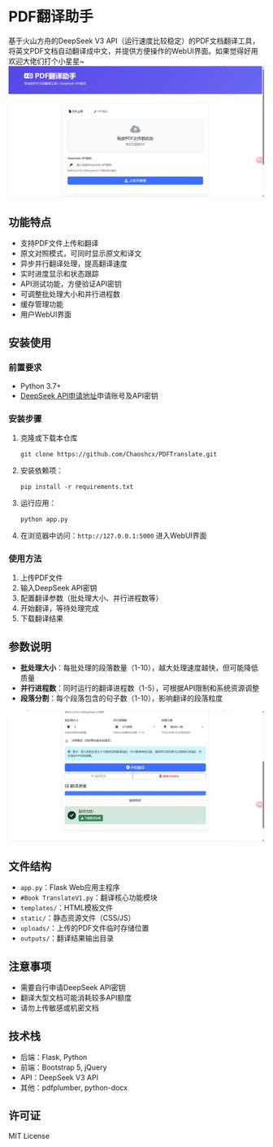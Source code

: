 # PDF翻译助手

基于火山方舟的DeepSeek V3 API（运行速度比较稳定）的PDF文档翻译工具，将英文PDF文档自动翻译成中文，并提供方便操作的WebUI界面。如果觉得好用欢迎大佬们打个小星星~
![效果预览](asset/demo.png)

## 功能特点

- 支持PDF文件上传和翻译
- 原文对照模式，可同时显示原文和译文
- 异步并行翻译处理，提高翻译速度
- 实时进度显示和状态跟踪
- API测试功能，方便验证API密钥
- 可调整批处理大小和并行进程数
- 缓存管理功能
- 用户WebUI界面

## 安装使用

### 前置要求

- Python 3.7+
- [DeepSeek API申请地址](https://console.volcengine.com/ark)申请账号及API密钥

### 安装步骤

1. 克隆或下载本仓库
   ```
   git clone https://github.com/Chaoshcx/PDFTranslate.git
   ```
2. 安装依赖项：
   ```
   pip install -r requirements.txt
   ```
3. 运行应用：
   ```
   python app.py
   ```
4. 在浏览器中访问：`http://127.0.0.1:5000` 进入WebUI界面

### 使用方法

1. 上传PDF文件
2. 输入DeepSeek API密钥
3. 配置翻译参数（批处理大小、并行进程数等）
4. 开始翻译，等待处理完成
5. 下载翻译结果

## 参数说明

- **批处理大小**：每批处理的段落数量（1-10），越大处理速度越快，但可能降低质量
- **并行进程数**：同时运行的翻译进程数（1-5），可根据API限制和系统资源调整
- **段落分割**：每个段落包含的句子数（1-10），影响翻译的段落粒度

![效果预览](asset/demo2.png)

## 文件结构

- `app.py`：Flask Web应用主程序
- `#Book TranslateV1.py`：翻译核心功能模块
- `templates/`：HTML模板文件
- `static/`：静态资源文件（CSS/JS）
- `uploads/`：上传的PDF文件临时存储位置
- `outputs/`：翻译结果输出目录

## 注意事项

- 需要自行申请DeepSeek API密钥
- 翻译大型文档可能消耗较多API额度
- 请勿上传敏感或机密文档

## 技术栈

- 后端：Flask, Python
- 前端：Bootstrap 5, jQuery
- API：DeepSeek V3 API
- 其他：pdfplumber, python-docx

## 许可证

MIT License 
